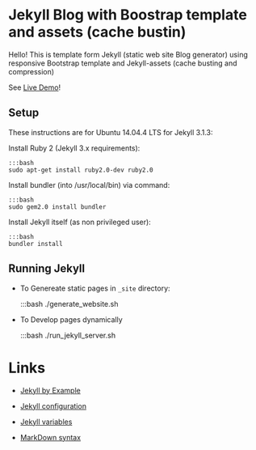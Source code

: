 # Jekyll Blog with Boostrap template and assets (cache bustin)

Hello! This is template form Jekyll (static web site Blog generator)
using responsive Bootstrap template and Jekyll-assets (cache busting
and compression)

See [Live Demo](https://hpaluch.github.io/jekyll-bootstrap-assets)!



## Setup

These instructions are for Ubuntu 14.04.4 LTS for Jekyll 3.1.3:

Install Ruby 2 (Jekyll 3.x requirements):

	:::bash
	sudo apt-get install ruby2.0-dev ruby2.0

Install bundler (into /usr/local/bin) via command:

	:::bash
	sudo gem2.0 install bundler

Install Jekyll itself (as non privileged user):


	:::bash
	bundler install

## Running Jekyll

* To Genereate static pages in `_site` directory:

	:::bash
	./generate_website.sh



* To Develop pages dynamically

	:::bash
	./run_jekyll_server.sh

# Links

*	[Jekyll by Example](http://www.andrewmunsell.com/tutorials/jekyll-by-example/index.html)

*	[Jekyll configuration](http://jekyllrb.com/docs/configuration/)

*	[Jekyll variables](http://jekyllrb.com/docs/variables/)

*	[MarkDown syntax](http://daringfireball.net/projects/markdown/syntax)

